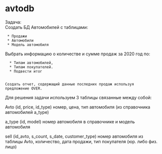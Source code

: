 # avtodb 
<p/>Задача:
	<br>Создать БД Автомобилей с таблицами:
	
	 * Продажи
	 * Автомобили
	 * Модель автомобиля
Выбрать информацию о количестве и сумме продаж за 2020 год по:


	  * Типам автомобилей,
	  * Типам покупателей.
  	  * Подвести итог
	  
	  
    Создать отчет, содержащий данные последних продаж используя предложение OVER. 
    
  
    
 Для решения задачи используем 3 таблицы связанные между собой:
 
 Avto (id, price, id_type) номер, цена, тип автомобиля (из справочника автомобилей a_type)
 
 
 a_type (id, model)  номер автомобиля в справочнике и модель автомобиля
 
 
 sell (id_avto, s_count, s_date, customer_type)  номер автомобиля из таблицы Avto, количество, дата продажи, тип покупателя (юр. либо физ. лицо)
 
